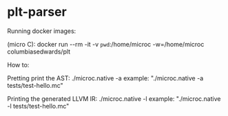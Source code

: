 # plt-parser

Running docker images:

(micro C):
docker run --rm -it -v `pwd`:/home/microc -w=/home/microc columbiasedwards/plt

How to:

Pretting print the AST:
 ./microc.native -a <test file>
 example: "./microc.native -a tests/test-hello.mc"

Printing the generated LLVM IR:
 ./microc.native -l <test file>
 example: "./microc.native -l tests/test-hello.mc"